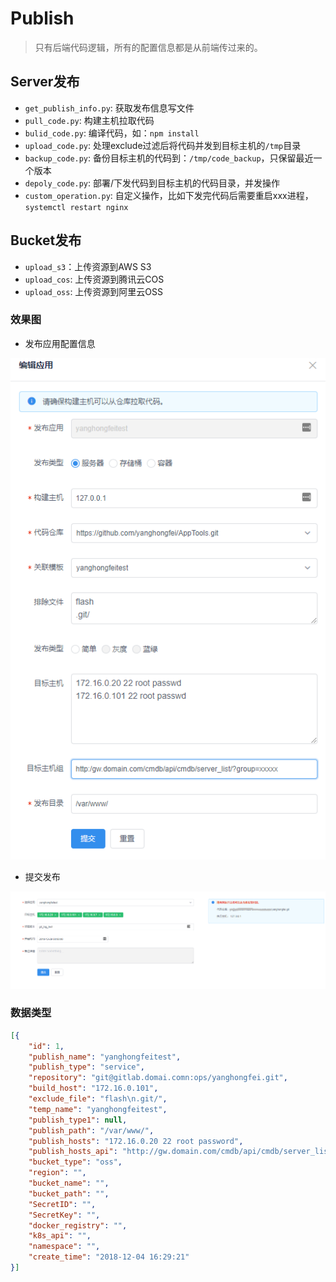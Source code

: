 # Publish
> 只有后端代码逻辑，所有的配置信息都是从前端传过来的。

## Server发布
- `get_publish_info.py`: 获取发布信息写文件
- `pull_code.py`: 构建主机拉取代码
- `bulid_code.py`: 编译代码，如：`npm install`
- `upload_code.py`: 处理exclude过滤后将代码并发到目标主机的`/tmp`目录
- `backup_code.py`: 备份目标主机的代码到：`/tmp/code_backup`，只保留最近一个版本
- `depoly_code.py`: 部署/下发代码到目标主机的代码目录，并发操作
- `custom_operation.py`: 自定义操作，比如下发完代码后需要重启xxx进程， `systemctl restart nginx`

## Bucket发布

- `upload_s3`：上传资源到AWS S3
- `upload_cos`: 上传资源到腾讯云COS
- `upload_oss`: 上传资源到阿里云OSS


### 效果图
- 发布应用配置信息

![PublishApp](images/publish_edit.png)
- 提交发布

![PublishCommit](images/commit_publish.png)

### 数据类型
```json
[{
	"id": 1,
	"publish_name": "yanghongfeitest",
	"publish_type": "service",
	"repository": "git@gitlab.domai.comn:ops/yanghongfei.git",
	"build_host": "172.16.0.101",
	"exclude_file": "flash\n.git/",
	"temp_name": "yanghongfeitest",
	"publish_type1": null,
	"publish_path": "/var/www/",
	"publish_hosts": "172.16.0.20 22 root password",
	"publish_hosts_api": "http://gw.domain.com/cmdb/api/cmdb/server_list/?group=xxxx",
	"bucket_type": "oss",
	"region": "",
	"bucket_name": "",
	"bucket_path": "",
	"SecretID": "",
	"SecretKey": "",
	"docker_registry": "",
	"k8s_api": "",
	"namespace": "",
	"create_time": "2018-12-04 16:29:21"
}]
```
